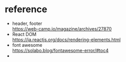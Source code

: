 # reference
- header, footer \
https://web-camp.io/magazine/archives/27870
- React DOM \
https://ja.reactjs.org/docs/rendering-elements.html
- font awesome \
https://solabo.blog/fontawesome-error/#toc4
- 
